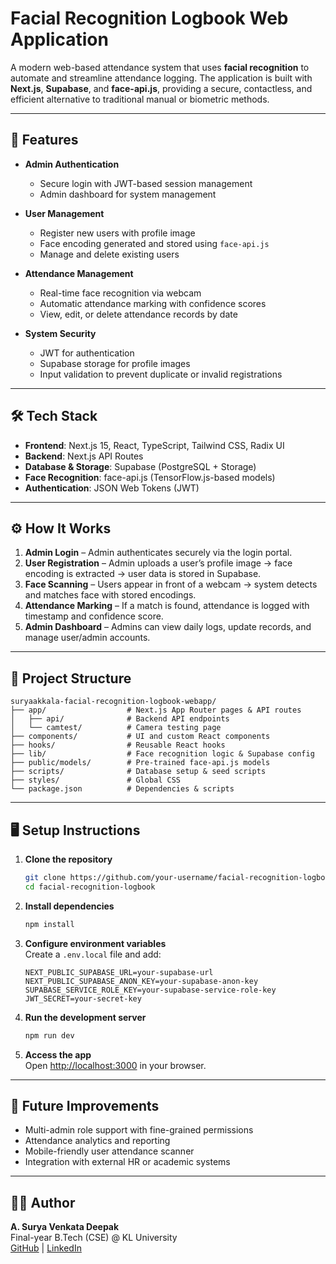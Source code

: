 # Facial Recognition Logbook Web Application

A modern web-based attendance system that uses **facial recognition** to automate and streamline attendance logging. The application is built with **Next.js**, **Supabase**, and **face-api.js**, providing a secure, contactless, and efficient alternative to traditional manual or biometric methods.

---

## 🚀 Features

- **Admin Authentication**
  - Secure login with JWT-based session management
  - Admin dashboard for system management

- **User Management**
  - Register new users with profile image
  - Face encoding generated and stored using `face-api.js`
  - Manage and delete existing users

- **Attendance Management**
  - Real-time face recognition via webcam
  - Automatic attendance marking with confidence scores
  - View, edit, or delete attendance records by date

- **System Security**
  - JWT for authentication
  - Supabase storage for profile images
  - Input validation to prevent duplicate or invalid registrations

---

## 🛠️ Tech Stack

- **Frontend**: Next.js 15, React, TypeScript, Tailwind CSS, Radix UI
- **Backend**: Next.js API Routes
- **Database & Storage**: Supabase (PostgreSQL + Storage)
- **Face Recognition**: face-api.js (TensorFlow.js-based models)
- **Authentication**: JSON Web Tokens (JWT)

---

## ⚙️ How It Works

1. **Admin Login** – Admin authenticates securely via the login portal.
2. **User Registration** – Admin uploads a user’s profile image → face encoding is extracted → user data is stored in Supabase.
3. **Face Scanning** – Users appear in front of a webcam → system detects and matches face with stored encodings.
4. **Attendance Marking** – If a match is found, attendance is logged with timestamp and confidence score.
5. **Admin Dashboard** – Admins can view daily logs, update records, and manage user/admin accounts.

---

## 📂 Project Structure

```
suryaakkala-facial-recognition-logbook-webapp/
├── app/                  # Next.js App Router pages & API routes
│   ├── api/              # Backend API endpoints
│   └── camtest/          # Camera testing page
├── components/           # UI and custom React components
├── hooks/                # Reusable React hooks
├── lib/                  # Face recognition logic & Supabase config
├── public/models/        # Pre-trained face-api.js models
├── scripts/              # Database setup & seed scripts
├── styles/               # Global CSS
└── package.json          # Dependencies & scripts
```

---

## 🖥️ Setup Instructions

1. **Clone the repository**
   ```bash
   git clone https://github.com/your-username/facial-recognition-logbook-webapp.git
   cd facial-recognition-logbook
   ```

2. **Install dependencies**
   ```bash
   npm install
   ```

3. **Configure environment variables**  
   Create a `.env.local` file and add:
   ```env
   NEXT_PUBLIC_SUPABASE_URL=your-supabase-url
   NEXT_PUBLIC_SUPABASE_ANON_KEY=your-supabase-anon-key
   SUPABASE_SERVICE_ROLE_KEY=your-supabase-service-role-key
   JWT_SECRET=your-secret-key
   ```

4. **Run the development server**
   ```bash
   npm run dev
   ```

5. **Access the app**  
   Open [http://localhost:3000](http://localhost:3000) in your browser.

---

## 🔮 Future Improvements

- Multi-admin role support with fine-grained permissions
- Attendance analytics and reporting
- Mobile-friendly user attendance scanner
- Integration with external HR or academic systems

---

## 👨‍💻 Author

**A. Surya Venkata Deepak**  
Final-year B.Tech (CSE) @ KL University  
[GitHub](https://github.com/suryaakkala) | [LinkedIn](https://www.linkedin.com/in/suryaakkala/)
